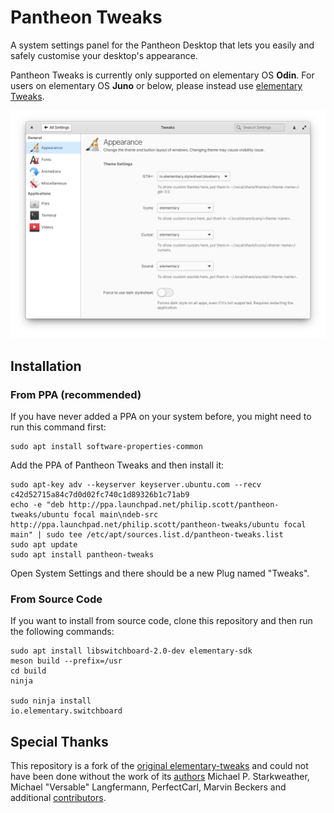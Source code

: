 # Pantheon Tweaks
A system settings panel for the Pantheon Desktop that lets you easily and safely customise your desktop's appearance.

Pantheon Tweaks is currently only supported on elementary OS **Odin**. For users on elementary OS **Juno** or below, please instead use [elementary Tweaks](https://github.com/elementary-tweaks/elementary-tweaks).

![sample](docs/screenshot.png)

## Installation
### From PPA (recommended)
If you have never added a PPA on your system before, you might need to run this command first:

```
sudo apt install software-properties-common
```

Add the PPA of Pantheon Tweaks and then install it:

```
sudo apt-key adv --keyserver keyserver.ubuntu.com --recv c42d52715a84c7d0d02fc740c1d89326b1c71ab9
echo -e "deb http://ppa.launchpad.net/philip.scott/pantheon-tweaks/ubuntu focal main\ndeb-src http://ppa.launchpad.net/philip.scott/pantheon-tweaks/ubuntu focal main" | sudo tee /etc/apt/sources.list.d/pantheon-tweaks.list
sudo apt update
sudo apt install pantheon-tweaks
```

Open System Settings and there should be a new Plug named "Tweaks".

### From Source Code
If you want to install from source code, clone this repository and then run the following commands:

```
sudo apt install libswitchboard-2.0-dev elementary-sdk
meson build --prefix=/usr
cd build
ninja

sudo ninja install
io.elementary.switchboard
```

## Special Thanks
This repository is a fork of the [original elementary-tweaks](https://launchpad.net/elementary-tweaks) and could not have been done without the work of its [authors](AUTHORS) Michael P. Starkweather, Michael "Versable" Langfermann, PerfectCarl, Marvin Beckers and additional [contributors](CONTRIBUTORS).
